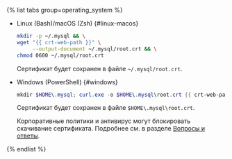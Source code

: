 {% list tabs group=operating_system %}

- Linux (Bash)/macOS (Zsh) {#linux-macos}

   ```bash
   mkdir -p ~/.mysql && \
   wget "{{ crt-web-path }}" \
        --output-document ~/.mysql/root.crt && \
   chmod 0600 ~/.mysql/root.crt
   ```

   Сертификат будет сохранен в файле `~/.mysql/root.crt`.

- Windows (PowerShell) {#windows}

   ```powershell
   mkdir $HOME\.mysql; curl.exe -o $HOME\.mysql\root.crt {{ crt-web-path }}
   ```

   Сертификат будет сохранен в файле `$HOME\.mysql\root.crt`.

   Корпоративные политики и антивирус могут блокировать скачивание сертификата. Подробнее см. в разделе [Вопросы и ответы](../../../managed-mysql/qa/connection.md#get-ssl-error).

{% endlist %}
